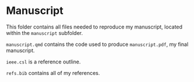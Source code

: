 # Manuscript

This folder contains all files needed to reproduce my manuscript, located within the `manuscript` subfolder.

`manuscript.qmd` contains the code used to produce `manuscript.pdf`, my final 
manuscript.

`ieee.csl` is a reference outline.

`refs.bib` contains all of my references.
